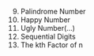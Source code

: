 9. Palindrome Number
202. Happy Number
263. Ugly Number(...)
1291. Sequential Digits
1492. The kth Factor of n